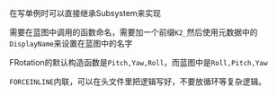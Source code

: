 在写单例时可以直接继承Subsystem来实现

需要在蓝图中调用的函数命名，需要加一个前缀`K2_`然后使用元数据中的`DisplayName`来设置在蓝图中的名字

FRotation的默认构造函数是`Pitch,Yaw,Roll`，而蓝图中是`Roll,Pitch,Yaw`

`FORCEINLINE`内联，可以在头文件里把逻辑写好，不要放循环等复杂逻辑。